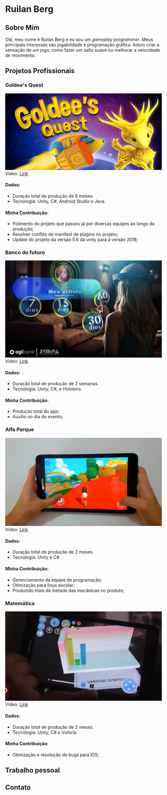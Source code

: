 # Ruilan Berg
## Sobre Mim
Olá, meu nome é Ruilan Berg e eu sou um _gameplay programmer_. Meus principais interesses são jogabilidade e programação gráfica. Adoro criar a sensação de um jogo, como fazer um salto suave ou melhorar a velocidade de movimento.

## Projetos Profissionais


### Goldee's Quest
![Image](Img/Screenshot-Goldee.png)  
Video: [Link](https://www.youtube.com/watch?v=948ouaNEe90)

#### Dados:
*   Duração total de produção de 6 meses.
*   Tecnologia: Unity, C#, Android Studio e Java.

#### Minha Contribuição:
*   Polimento do projeto que passou já por diversas equipes ao longo da produção;
*   Resolver conflito de manifest de plugins no projeto;
*   Update do projeto da versão 5.6 da unity para a versão 2018;



### Banco do futuro
![Image](Img/Screenshor_Banco-Futuro.jpg)  
Video: [Link](https://drive.google.com/open?id=1k0WiLzlqZpN4IiDANpUe3TMcfHUC8jgj)

#### Dados:
*   Duração total de produção de 2 semanas.
*   Tecnologia: Unity, C#, e Hololens.

#### Minha Contribuição:
*   Produção total do app;
*   Auxílio no dia do evento;




### Alfa Parque
![Image](Img/Screenshot-Alfa_Parque.png)  
Video: [Link](https://www.youtube.com/watch?v=If9X6rucgv0)

#### Dados:
*   Duração total de produção de 2 meses.
*   Tecnologia: Unity e C#

#### Minha Contribuição:
*   Gerenciamento da equipe de programação;
*   Otimização para linux escolar;
*   Produzido mais da metade das mecânicas no produto;



### Matemática
![Image](Img/Screenshot-Matematica.png)  
Video: [Link](https://www.youtube.com/watch?v=Xo04dSepUVA)

#### Dados:
*   Duração total de produção de 2 meses.
*   Tecnologia: Unity, C# e Vuforia

#### Minha Contribuição:
*   Otimização e resolução de bugs para IOS;



## Trabalho pessoal



## Contato
